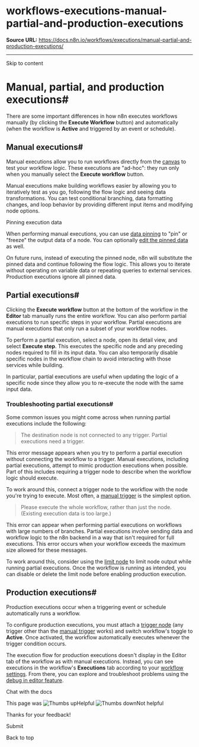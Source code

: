 # workflows-executions-manual-partial-and-production-executions

**Source URL:** https://docs.n8n.io/workflows/executions/manual-partial-and-production-executions/

---

Skip to content 

[ ](https://github.com/n8n-io/n8n-docs/edit/main/docs/workflows/executions/manual-partial-and-production-executions.md "Edit this page")

# Manual, partial, and production executions#

There are some important differences in how n8n executes workflows manually (by clicking the **Execute Workflow** button) and automatically (when the workflow is **Active** and triggered by an event or schedule).

## Manual executions#

Manual executions allow you to run workflows directly from the [canvas](../../../glossary/#canvas-n8n) to test your workflow logic. These executions are "ad-hoc": they run only when you manually select the **Execute workflow** button.

Manual executions make building workflows easier by allowing you to iteratively test as you go, following the flow logic and seeing data transformations. You can test conditional branching, data formatting changes, and loop behavior by providing different input items and modifying node options.

Pinning execution data

When performing manual executions, you can use [data pinning](../../../data/data-pinning/) to "pin" or "freeze" the output data of a node. You can optionally [edit the pinned data](../../../data/data-editing/) as well.

On future runs, instead of executing the pinned node, n8n will substitute the pinned data and continue following the flow logic. This allows you to iterate without operating on variable data or repeating queries to external services. Production executions ignore all pinned data.

## Partial executions#

Clicking the **Execute workflow** button at the bottom of the workflow in the **Editor** tab manually runs the entire workflow. You can also perform partial executions to run specific steps in your workflow. Partial executions are manual executions that only run a subset of your workflow nodes.

To perform a partial execution, select a node, open its detail view, and select **Execute step**. This executes the specific node and any preceding nodes required to fill in its input data. You can also temporarily disable specific nodes in the workflow chain to avoid interacting with those services while building.

In particular, partial executions are useful when updating the logic of a specific node since they allow you to re-execute the node with the same input data.

### Troubleshooting partial executions#

Some common issues you might come across when running partial executions include the following:

> The destination node is not connected to any trigger. Partial executions need a trigger.

This error message appears when you try to perform a partial execution without connecting the workflow to a trigger. Manual executions, including partial executions, attempt to mimic production executions when possible. Part of this includes requiring a trigger node to describe when the workflow logic should execute.

To work around this, connect a trigger node to the workflow with the node you're trying to execute. Most often, a [manual trigger](../../../integrations/builtin/core-nodes/n8n-nodes-base.manualworkflowtrigger/) is the simplest option.

> Please execute the whole workflow, rather than just the node. (Existing execution data is too large.)

This error can appear when performing partial executions on workflows with large numbers of branches. Partial executions involve sending data and workflow logic to the n8n backend in a way that isn't required for full executions. This error occurs when your workflow exceeds the maximum size allowed for these messages.

To work around this, consider using the [limit node](../../../integrations/builtin/core-nodes/n8n-nodes-base.limit/) to limit node output while running partial executions. Once the workflow is running as intended, you can disable or delete the limit node before enabling production execution.

## Production executions#

Production executions occur when a triggering event or schedule automatically runs a workflow.

To configure production executions, you must attach a [trigger node](../../../glossary/#trigger-node-n8n) (any trigger other than the [manual trigger](../../../integrations/builtin/core-nodes/n8n-nodes-base.manualworkflowtrigger/) works) and switch workflow's toggle to **Active**. Once activated, the workflow automatically executes whenever the trigger condition occurs.

The execution flow for production executions doesn't display in the Editor tab of the workflow as with manual executions. Instead, you can see executions in the workflow's **Executions** tab according to your [workflow settings](../../settings/). From there, you can explore and troubleshoot problems using the [debug in editor feature](../debug/).

Chat with the docs

This page was ![Thumbs up](/_images/assets/thumb_up.png)Helpful  ![Thumbs down](/_images/assets/thumb_down.png)Not helpful 

Thanks for your feedback! 

Submit 

Back to top